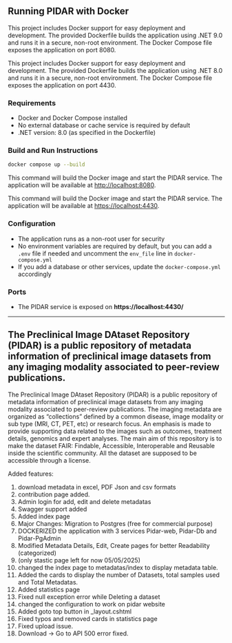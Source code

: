 ## Running PIDAR with Docker


This project includes Docker support for easy deployment and development. The provided Dockerfile builds the application using .NET 9.0 and runs it in a secure, non-root environment. The Docker Compose file exposes the application on port 8080.

This project includes Docker support for easy deployment and development. The provided Dockerfile builds the application using .NET 8.0 and runs it in a secure, non-root environment. The Docker Compose file exposes the application on port 4430.


### Requirements
- Docker and Docker Compose installed
- No external database or cache service is required by default
- .NET version: 8.0 (as specified in the Dockerfile)

### Build and Run Instructions

```bash
docker compose up --build
```


This command will build the Docker image and start the PIDAR service. The application will be available at [http://localhost:8080](http://localhost:8080).

This command will build the Docker image and start the PIDAR service. The application will be available at [https://localhost:4430](https://localhost:4430).


### Configuration
- The application runs as a non-root user for security
- No environment variables are required by default, but you can add a `.env` file if needed and uncomment the `env_file` line in `docker-compose.yml`
- If you add a database or other services, update the `docker-compose.yml` accordingly

### Ports
- The PIDAR service is exposed on **https://localhost:4430/**

---

## The Preclinical Image DAtaset Repository (PIDAR) is a public repository of metadata information of preclinical image datasets from any imaging modality associated to peer-review publications. ##

The Preclinical Image DAtaset Repository (PIDAR) is a public repository of metadata information of preclinical image datasets from any imaging modality associated to peer-review publications. The imaging metadata are organized as “collections” defined by a common disease, image modality or sub type (MRI, CT, PET, etc) or research focus. An emphasis is made to provide supporting data related to the images such as outcomes, treatment details, genomics and expert analyses. The main aim of this repository is to make the dataset FAIR: Findable, Accessible, Interoperable and Reusable inside the scientific community. All the dataset are supposed to be accessible through a license.


Added features:
1. download metadata in excel, PDF Json and csv formats
2. contribution page added.
3. Admin login for add, edit and delete metadatas
4. Swagger support added
5. Added index page
6. Major Changes:
   Migration to Postgres (free for commercial purpose)
7. DOCKERIZED the application with 3 services Pidar-web, Pidar-Db and Pidar-PgAdmin
8. Modified Metadata Details, Edit, Create pages for better Readability (categorized)
9. (only stastic page left for now 05/05/2025)
10. changed the index page to metadatas/index to display metadata table.
11. Added the cards to display the number of Datasets, total samples used and Total Metadatas.
12. Added statistics page
13. Fixed null exception error while Deleting a dataset
14. changed the configuration to work on pidar website
15. Added goto top button in _layout.cshtml
16. Fixed typos and removed cards in statistics page
17. Fixed upload issue.
18. Download -> Go to API 500 error fixed.
